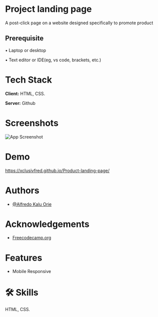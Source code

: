 # Project landing page 

A post-click page on a website designed specifically to promote product 

## Prerequisite

• Laptop or desktop

• Text editor or IDE(eg, vs code, brackets, etc.)

# Tech Stack

**Client:** HTML, CSS.

**Server:** Github


# Screenshots

![App Screenshot](https://i.postimg.cc/c1DDB7qG/285843152-335584972065344-8635541701505350891-n.jpg)


# Demo

https://xclusivfred.github.io/Product-landing-page/


# Authors

- [@Alfredo Kalu Orie](https://www.github.com/xclusivfred)


# Acknowledgements

 - [Freecodecamp.org](https://freecodecamp.org/)

# Features

- Mobile Responsive


# 🛠 Skills
HTML, CSS.

